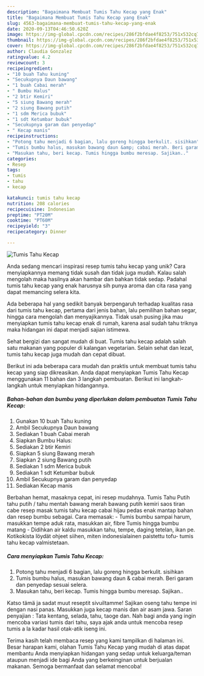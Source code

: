 ```yaml
---
description: "Bagaimana Membuat Tumis Tahu Kecap yang Enak"
title: "Bagaimana Membuat Tumis Tahu Kecap yang Enak"
slug: 4563-bagaimana-membuat-tumis-tahu-kecap-yang-enak
date: 2020-09-13T04:46:50.620Z
image: https://img-global.cpcdn.com/recipes/286f2bfdae4f8253/751x532cq70/tumis-tahu-kecap-foto-resep-utama.jpg
thumbnail: https://img-global.cpcdn.com/recipes/286f2bfdae4f8253/751x532cq70/tumis-tahu-kecap-foto-resep-utama.jpg
cover: https://img-global.cpcdn.com/recipes/286f2bfdae4f8253/751x532cq70/tumis-tahu-kecap-foto-resep-utama.jpg
author: Claudia Gonzalez
ratingvalue: 4.2
reviewcount: 3
recipeingredient:
- "10 buah Tahu kuning"
- "Secukupnya Daun bawang"
- "1 buah Cabai merah"
- " Bumbu Halus"
- "2 btir Kemiri"
- "5 siung Bawang merah"
- "2 siung Bawang putih"
- "1 sdm Merica bubuk"
- "1 sdt Ketumbar bubuk"
- "Secukupnya garam dan penyedap"
- " Kecap manis"
recipeinstructions:
- "Potong tahu menjadi 6 bagian, lalu goreng hingga berkulit. sisihkan"
- "Tumis bumbu halus, masukan bawang daun &amp; cabai merah. Beri garam dan penyedap sesuai selera."
- "Masukan tahu, beri kecap. Tumis hingga bumbu meresap. Sajikan.."
categories:
- Resep
tags:
- tumis
- tahu
- kecap

katakunci: tumis tahu kecap 
nutrition: 208 calories
recipecuisine: Indonesian
preptime: "PT20M"
cooktime: "PT60M"
recipeyield: "3"
recipecategory: Dinner

---
```



![Tumis Tahu Kecap](https://img-global.cpcdn.com/recipes/286f2bfdae4f8253/751x532cq70/tumis-tahu-kecap-foto-resep-utama.jpg)

Anda sedang mencari inspirasi resep tumis tahu kecap yang unik? Cara menyiapkannya memang tidak susah dan tidak juga mudah. Kalau salah mengolah maka hasilnya akan hambar dan bahkan tidak sedap. Padahal tumis tahu kecap yang enak harusnya sih punya aroma dan cita rasa yang dapat memancing selera kita.

Ada beberapa hal yang sedikit banyak berpengaruh terhadap kualitas rasa dari tumis tahu kecap, pertama dari jenis bahan, lalu pemilihan bahan segar, hingga cara mengolah dan menyajikannya. Tidak usah pusing jika mau menyiapkan tumis tahu kecap enak di rumah, karena asal sudah tahu triknya maka hidangan ini dapat menjadi sajian istimewa.

Sehat bergizi dan sangat mudah di buat. Tumis tahu kecap adalah salah satu makanan yang populer di kalangan vegetarian. Selain sehat dan lezat, tumis tahu kecap juga mudah dan cepat dibuat.


Berikut ini ada beberapa cara mudah dan praktis untuk membuat tumis tahu kecap yang siap dikreasikan. Anda dapat menyiapkan Tumis Tahu Kecap menggunakan 11 bahan dan 3 langkah pembuatan. Berikut ini langkah-langkah untuk menyiapkan hidangannya.

<!--inarticleads1-->

##### Bahan-bahan dan bumbu yang diperlukan dalam pembuatan Tumis Tahu Kecap:

1. Gunakan 10 buah Tahu kuning
1. Ambil Secukupnya Daun bawang
1. Sediakan 1 buah Cabai merah
1. Siapkan  Bumbu Halus:
1. Sediakan 2 btir Kemiri
1. Siapkan 5 siung Bawang merah
1. Siapkan 2 siung Bawang putih
1. Sediakan 1 sdm Merica bubuk
1. Sediakan 1 sdt Ketumbar bubuk
1. Ambil Secukupnya garam dan penyedap
1. Sediakan  Kecap manis


Berbahan hemat, masaknya cepat, ini resep mudahnya. Tumis Tahu Putih tahu putih / tahu mentah bawang merah bawang putih kemiri saos tiran cabe resep masak tumis tahu kecap cabai hijau pedas enak mantap bahan dan resep bumbu sebagai. Cara memasak: - Tumis bumbu sampai harum, masukkan tempe aduk rata, masukkan air, fibre Tumis hingga bumbu matang - Didihkan air kaldu masukkan tahu, tempe, daging tetelan, ikan pe. Kotikokista löydät ohjeet siihen, miten indonesialainen paistettu tofu- tumis tahu kecap valmistetaan. 

<!--inarticleads2-->

##### Cara menyiapkan Tumis Tahu Kecap:

1. Potong tahu menjadi 6 bagian, lalu goreng hingga berkulit. sisihkan
1. Tumis bumbu halus, masukan bawang daun &amp; cabai merah. Beri garam dan penyedap sesuai selera.
1. Masukan tahu, beri kecap. Tumis hingga bumbu meresap. Sajikan..


Katso tämä ja sadat muut reseptit sivuiltamme! Sajikan oseng tahu tempe ini dengan nasi panas. Masukkan juga kecap manis dan air asam jawa. Saran penyajian : Tata kentang, selada, tahu, taoge dan. Nah bagi anda yang ingin mencoba variasi tumis dari tahu, saya ajak anda untuk mencoba resep tumis a la kadar hasil otak-atik iseng ini. 

Terima kasih telah membaca resep yang kami tampilkan di halaman ini. Besar harapan kami, olahan Tumis Tahu Kecap yang mudah di atas dapat membantu Anda menyiapkan hidangan yang sedap untuk keluarga/teman ataupun menjadi ide bagi Anda yang berkeinginan untuk berjualan makanan. Semoga bermanfaat dan selamat mencoba!
